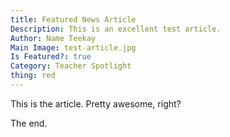 ```yaml
---
title: Featured News Article
Description: This is an excellent test article.
Author: Name Teekay
Main Image: test-article.jpg
Is Featured?: true
Category: Teacher Spotlight
thing: red
---
```


This is the article. Pretty awesome, right?

The end.
